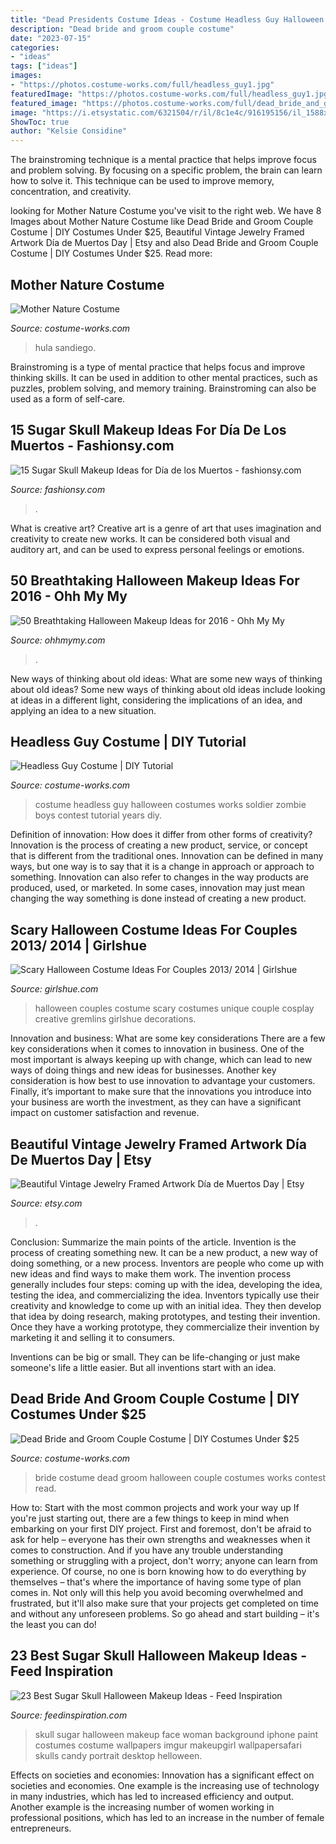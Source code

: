 ```yaml
---
title: "Dead Presidents Costume Ideas - Costume Headless Guy Halloween Costumes Works Soldier Zombie Boys Contest Tutorial Years Diy"
description: "Dead bride and groom couple costume"
date: "2023-07-15"
categories:
- "ideas"
tags: ["ideas"]
images:
- "https://photos.costume-works.com/full/headless_guy1.jpg"
featuredImage: "https://photos.costume-works.com/full/headless_guy1.jpg"
featured_image: "https://photos.costume-works.com/full/dead_bride_and_groom2.jpg"
image: "https://i.etsystatic.com/6321504/r/il/8c1e4c/916195156/il_1588xN.916195156_kn3d.jpg"
ShowToc: true
author: "Kelsie Considine"
---
```



The brainstroming technique is a mental practice that helps improve focus and problem solving. By focusing on a specific problem, the brain can learn how to solve it. This technique can be used to improve memory, concentration, and creativity.

	

		
looking for Mother Nature Costume you've visit to the right web. We have 8 Images about Mother Nature Costume like Dead Bride and Groom Couple Costume | DIY Costumes Under $25, Beautiful Vintage Jewelry Framed Artwork Día de Muertos Day | Etsy and also Dead Bride and Groom Couple Costume | DIY Costumes Under $25. Read more:
		
    
## Mother Nature Costume

<img loading=lazy src="https://photos.costume-works.com/full/mother_nature.jpg" onerror="this.onerror=null;this.src='https://tse4.mm.bing.net/th?id=OIP.P0AZTHlFe0TYldrB3YpkAgHaMf&amp;pid=15.1';" alt="Mother Nature Costume">

_Source: costume-works.com_

>hula sandiego. 

	

Brainstroming is a type of mental practice that helps focus and improve thinking skills. It can be used in addition to other mental practices, such as puzzles, problem solving, and memory training. Brainstroming can also be used as a form of self-care.

    
## 15 Sugar Skull Makeup Ideas For Día De Los Muertos - Fashionsy.com

<img loading=lazy src="https://fashionsy.com/wp-content/uploads/2016/11/14719230_1102877636448747_3863706717820813312_n-768x768.jpg" onerror="this.onerror=null;this.src='https://tse2.mm.bing.net/th?id=OIP.hdf8Okx7-VgapRd6-O5btAHaHa&amp;pid=15.1';" alt="15 Sugar Skull Makeup Ideas for Día de los Muertos - fashionsy.com">

_Source: fashionsy.com_

>. 

	

What is creative art?
Creative art is a genre of art that uses imagination and creativity to create new works. It can be considered both visual and auditory art, and can be used to express personal feelings or emotions.

    
## 50 Breathtaking Halloween Makeup Ideas For 2016 - Ohh My My

<img loading=lazy src="https://www.ohhmymy.com/wp-content/uploads/2016/06/Cool-Halloween-Makeup.jpg" onerror="this.onerror=null;this.src='https://tse3.mm.bing.net/th?id=OIP.OF7hEHH-3hMpTRLNmqguzAHaK_&amp;pid=15.1';" alt="50 Breathtaking Halloween Makeup Ideas for 2016 - Ohh My My">

_Source: ohhmymy.com_

>. 

	

New ways of thinking about old ideas: What are some new ways of thinking about old ideas?
Some new ways of thinking about old ideas include looking at ideas in a different light, considering the implications of an idea, and applying an idea to a new situation.

    
## Headless Guy Costume | DIY Tutorial

<img loading=lazy src="https://photos.costume-works.com/full/headless_guy1.jpg" onerror="this.onerror=null;this.src='https://tse3.mm.bing.net/th?id=OIP.CoTNw93HpGRHld4dyH_PmgHaNK&amp;pid=15.1';" alt="Headless Guy Costume | DIY Tutorial">

_Source: costume-works.com_

>costume headless guy halloween costumes works soldier zombie boys contest tutorial years diy. 

	

Definition of innovation: How does it differ from other forms of creativity?
Innovation is the process of creating a new product, service, or concept that is different from the traditional ones. Innovation can be defined in many ways, but one way is to say that it is a change in approach or approach to something. Innovation can also refer to changes in the way products are produced, used, or marketed. In some cases, innovation may just mean changing the way something is done instead of creating a new product.

    
## Scary Halloween Costume Ideas For Couples 2013/ 2014 | Girlshue

<img loading=lazy src="http://www.girlshue.com/wp-content/uploads/2016/07/unnamed-file-2466.jpg" onerror="this.onerror=null;this.src='https://tse1.mm.bing.net/th?id=OIP.TaxExAS9O8ih9m_Z3GWcbQAAAA&amp;pid=15.1';" alt="Scary Halloween Costume Ideas For Couples 2013/ 2014 | Girlshue">

_Source: girlshue.com_

>halloween couples costume scary costumes unique couple cosplay creative gremlins girlshue decorations. 

	

Innovation and business: What are some key considerations
There are a few key considerations when it comes to innovation in business. One of the most important is always keeping up with change, which can lead to new ways of doing things and new ideas for businesses. Another key consideration is how best to use innovation to advantage your customers. Finally, it’s important to make sure that the innovations you introduce into your business are worth the investment, as they can have a significant impact on customer satisfaction and revenue.

    
## Beautiful Vintage Jewelry Framed Artwork Día De Muertos Day | Etsy

<img loading=lazy src="https://i.etsystatic.com/6321504/r/il/8c1e4c/916195156/il_1588xN.916195156_kn3d.jpg" onerror="this.onerror=null;this.src='https://tse1.mm.bing.net/th?id=OIP.l7UHvvH9y9zV25n8Xcu1sgHaJ3&amp;pid=15.1';" alt="Beautiful Vintage Jewelry Framed Artwork Día de Muertos Day | Etsy">

_Source: etsy.com_

>. 

	

Conclusion: Summarize the main points of the article.
Invention is the process of creating something new. It can be a new product, a new way of doing something, or a new process. Inventors are people who come up with new ideas and find ways to make them work.
The invention process generally includes four steps: coming up with the idea, developing the idea, testing the idea, and commercializing the idea. Inventors typically use their creativity and knowledge to come up with an initial idea. They then develop that idea by doing research, making prototypes, and testing their invention. Once they have a working prototype, they commercialize their invention by marketing it and selling it to consumers.

Inventions can be big or small. They can be life-changing or just make someone's life a little easier. But all inventions start with an idea.

    
## Dead Bride And Groom Couple Costume | DIY Costumes Under $25

<img loading=lazy src="https://photos.costume-works.com/full/dead_bride_and_groom2.jpg" onerror="this.onerror=null;this.src='https://tse2.mm.bing.net/th?id=OIP.SqzFwETceIX9m7BWaaoS9QHaKg&amp;pid=15.1';" alt="Dead Bride and Groom Couple Costume | DIY Costumes Under $25">

_Source: costume-works.com_

>bride costume dead groom halloween couple costumes works contest read. 

	

How to: Start with the most common projects and work your way up
If you're just starting out, there are a few things to keep in mind when embarking on your first DIY project. First and foremost, don't be afraid to ask for help – everyone has their own strengths and weaknesses when it comes to construction. And if you have any trouble understanding something or struggling with a project, don't worry; anyone can learn from experience.
Of course, no one is born knowing how to do everything by themselves – that's where the importance of having some type of plan comes in. Not only will this help you avoid becoming overwhelmed and frustrated, but it'll also make sure that your projects get completed on time and without any unforeseen problems. So go ahead and start building – it's the least you can do!

    
## 23 Best Sugar Skull Halloween Makeup Ideas - Feed Inspiration

<img loading=lazy src="http://feedinspiration.com/wp-content/uploads/2016/08/Girly-Sugar-Skull-Halloween-Makeup.jpg" onerror="this.onerror=null;this.src='https://tse3.mm.bing.net/th?id=OIP.lHCLEVgfCew7GTpBBcsJ9AHaLH&amp;pid=15.1';" alt="23 Best Sugar Skull Halloween Makeup Ideas - Feed Inspiration">

_Source: feedinspiration.com_

>skull sugar halloween makeup face woman background iphone paint costumes costume wallpapers imgur makeupgirl wallpapersafari skulls candy portrait desktop helloween. 

	

Effects on societies and economies:
Innovation has a significant effect on societies and economies. One example is the increasing use of technology in many industries, which has led to increased efficiency and output. Another example is the increasing number of women working in professional positions, which has led to an increase in the number of female entrepreneurs.

